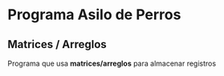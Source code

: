 # Programa Asilo de Perros

## Matrices / Arreglos

Programa que usa __matrices/arreglos__ para almacenar registros